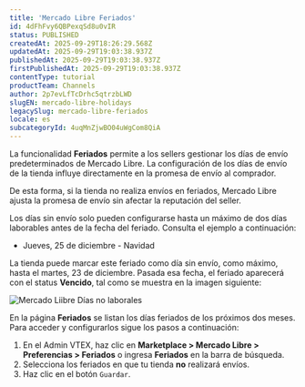 ```yaml
---
title: 'Mercado Libre Feriados'
id: 4dFhFvy6QBPexqSd8u0vIR
status: PUBLISHED
createdAt: 2025-09-29T18:26:29.568Z
updatedAt: 2025-09-29T19:03:38.937Z
publishedAt: 2025-09-29T19:03:38.937Z
firstPublishedAt: 2025-09-29T19:03:38.937Z
contentType: tutorial
productTeam: Channels
author: 2p7evLfTcDrhc5qtrzbLWD
slugEN: mercado-libre-holidays
legacySlug: mercado-libre-feriados
locale: es
subcategoryId: 4uqMnZjwBO04uWgCom8QiA
---
```


La funcionalidad **Feriados** permite a los sellers gestionar los días de envío predeterminados de Mercado Libre. La configuración de los días de envío de la tienda influye directamente en la promesa de envío al comprador.

De esta forma, si la tienda no realiza envíos en feriados, Mercado Libre ajusta la promesa de envío sin afectar la reputación del seller.

Los días sin envío solo pueden configurarse hasta un máximo de dos días laborables antes de la fecha del feriado. Consulta el ejemplo a continuación:

- Jueves, 25 de diciembre - Navidad

La tienda puede marcar este feriado como día sin envío, como máximo, hasta el martes, 23 de diciembre. Pasada esa fecha, el feriado aparecerá con el status **Vencido**, tal como se muestra en la imagen siguiente:

![Mercado Liibre Días no laborales](https://cdn.statically.io/gh/vtexdocs/help-center-content/refs/heads/main/docs/es/tutorials/integraciones/configuración-de-las-integraciones/mercado-libre-feriados_1.jpg)

En la página **Feriados** se listan los días feriados de los próximos dos meses. Para acceder y configurarlos sigue los pasos a continuación:

1. En el Admin VTEX, haz clic en **Marketplace > Mercado Libre > Preferencias > Feriados** o ingresa **Feriados** en la barra de búsqueda.  
2. Selecciona los feriados en que tu tienda **no** realizará envíos.  
3. Haz clic en el botón `Guardar`.  

